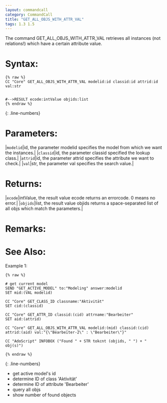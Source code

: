 ```yaml
---
layout: commandcall
category: CommandCall
title: "GET_ALL_OBJS_WITH_ATTR_VAL"
tags: 1.3 1.5
---
```


The command GET_ALL_OBJS_WITH_ATTR_VAL retrieves all instances (not relations!) which have a certain attribute value.

# Syntax:  

```adoscript
{% raw %}
CC "Core" GET_ALL_OBJS_WITH_ATTR_VAL modelid:id classid:id attrid:id val:str


#-->RESULT ecode:intValue objids:list
{% endraw %}
```
{: .line-numbers}

# Parameters:  

|`modelid`|id, the parameter modelid specifies the model from which we want the instances.|
|`classid`|id, the parameter classid specified the lookup class.|
|`attrid`|id, the parameter attrid specifies the attribute we want to check.|
|`val`|str, the parameter val specifies the search value.|

# Returns:  

|`ecode`|intValue, the result value ecode returns an errorcode. 0 means no error.|
|`objids`|list, the result value objids returns a space-separated list of all objs which match the parameters.|

# Remarks:



# See Also:  



Example 1:

```adoscript
{% raw %}

# get current model
SEND "GET_ACTIVE_MODEL" to:"Modeling" answer:modelid
SET mid:(VAL modelid)

CC "Core" GET_CLASS_ID classname:"Aktivität"
SET cid:(classid)

CC "Core" GET_ATTR_ID classid:(cid) attrname:"Bearbeiter"
SET aid:(attrid)

CC "Core" GET_ALL_OBJS_WITH_ATTR_VAL modelid:(mid) classid:(cid) attrid:(aid) val:"{\"Bearbeiter-2\" : \"Bearbeiter\"}"

CC "AdoScript" INFOBOX ("Found " + STR tokcnt (objids, " ") + " obj(s)")

{% endraw %}
```
{: .line-numbers}
- get active model's id  
- determine ID of class 'Aktivität'  
- determine ID of attribute 'Bearbeiter'  
- query all objs  
- show number of found objects  
